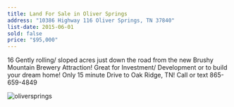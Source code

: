 ```yaml
---
title: Land For Sale in Oliver Springs
address: "10386 Highway 116 Oliver Springs, TN 37840"
list-date: 2015-06-01
sold: false
price: "$95,000"
---
```



16 Gently rolling/ sloped acres just down the road from the new Brushy Mountain Brewery Attraction! Great for Investment/ Development or to build your dream home! Only 15 minute Drive to Oak Ridge, TN! Call or text 865-659-4849

![oliversprings]({{site.baseurl}}/assets/images/main/oliversprings.jpg)

